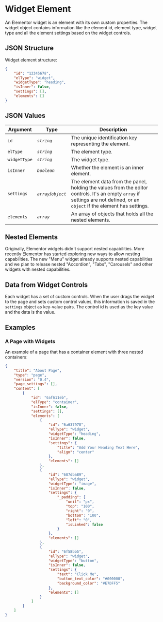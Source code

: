 # Widget Element

<Badge type="tip" vertical="top" text="Elementor Core" /> <Badge type="warning" vertical="top" text="Advanced" />

An Elementor widget is an element with its own custom properties. The widget object contains information like the element id, element type, widget type and all the element settings based on the widget controls.

## JSON Structure

Widget element structure:

```json
{
	"id": "12345678",
	"elType": "widget",
	"widgetType": "heading",
	"isInner": false,
	"settings": [],
	"elements": []
}
```

## JSON Values

| Argument     | Type                 | Description |
|--------------|----------------------|-------------|
| `id`         | _`string`_           | The unique identification key representing the element. |
| `elType`     | _`string`_           | The element type. |
| `widgetType` | _`string`_           | The widget type. |
| `isInner`    | _`boolean`_          | Whether the element is an inner element. |
| `settings`   | _`array`_/_`object`_ | The element data from the panel, holding the values from the editor controls. It's an empty `array` if settings are not defined, or an `object` if the element has settings. |
| `elements`   | _`array`_            | An array of objects that holds all the nested elements. |

## Nested Elements

Originally, Elementor widgets didn't support nested capabilities. More recently Elementor has started exploring new ways to allow nesting capabilities. The new "Menu" widget already supports nested capabilities and we plan to release nested "Accordion", "Tabs", "Carousels" and other widgets with nested capabilities.

## Data from Widget Controls

Each widget has a set of custom controls. When the user drags the widget to the page and sets custom control values, this information is saved in the `settings` object as key-value pairs. The control id is used as the key value and the data is the value.

## Examples

### A Page with Widgets

An example of a page that has a container element with three nested containers:

```json
{
	"title": "About Page",
	"type": "page",
	"version": "0.4",
	"page_settings": [],
	"content": [
		{
			"id": "6af611eb",
			"elType": "container",
			"isInner": false,
			"settings": [],
			"elements": [
				{
					"id": "6a637978",
					"elType": "widget",
					"widgetType": "heading",
					"isInner": false,
					"settings": {
						"title": "Add Your Heading Text Here",
						"align": "center"
					},
					"elements": []
				},
				{
					"id": "687dba89",
					"elType": "widget",
					"widgetType": "image",
					"isInner": false,
					"settings": {
						"_padding": {
							"unit": "px",
							"top": "100",
							"right": "0",
							"bottom": "100",
							"left": "0",
							"isLinked": false
						}
					},
					"elements": []
				},
				{
					"id": "6f58bb5",
					"elType": "widget",
					"widgetType": "button",
					"isInner": false,
					"settings": {
						"text": "Click Me",
						"button_text_color": "#000000",
						"background_color": "#E7DFF5"
					},
					"elements": []
				}
			]
		}
	]
}
```
